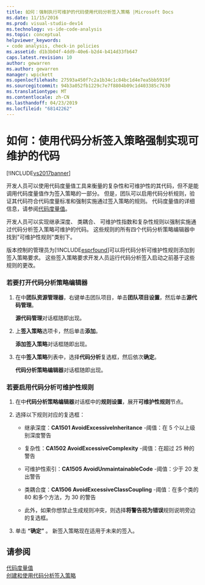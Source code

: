 ```yaml
---
title: 如何：强制执行可维护的代码使用代码分析签入策略 |Microsoft Docs
ms.date: 11/15/2016
ms.prod: visual-studio-dev14
ms.technology: vs-ide-code-analysis
ms.topic: conceptual
helpviewer_keywords:
- code analysis, check-in policies
ms.assetid: d1b3b04f-4dd9-40e6-b2d4-b414d33fb647
caps.latest.revision: 10
author: gewarren
ms.author: gewarren
manager: wpickett
ms.openlocfilehash: 27593a450f7c2a1b34c1c84bc1d4e7ea5bb5919f
ms.sourcegitcommit: 94b3a052fb1229c7e7f8804b09c1d403385c7630
ms.translationtype: MT
ms.contentlocale: zh-CN
ms.lasthandoff: 04/23/2019
ms.locfileid: "68142262"
---
```

# <a name="how-to-enforce-maintainable-code-with-a-code-analysis-check-in-policy"></a>如何：使用代码分析签入策略强制实现可维护的代码
[!INCLUDE[vs2017banner](../includes/vs2017banner.md)]

开发人员可以使用代码度量值工具来衡量的复杂性和可维护性的其代码，但不是能调用代码度量值作为签入策略的一部分。 但是，团队可以启用代码分析规则，验证其代码符合代码度量标准和强制实施通过签入策略的规则。 代码度量值的详细信息，请参阅[代码度量值](../code-quality/code-metrics-values.md)。  
  
 开发人员可以实现继承深度、 类耦合、 可维护性指数和复杂性规则以强制实施通过代码分析签入策略可维护的代码。 这些规则的所有四个代码分析策略编辑器中找到"可维护性规则"类别下。  
  
 版本控制的管理员为[!INCLUDE[esprfound](../includes/esprfound-md.md)]可以将代码分析可维护性规则添加到签入策略要求。 这些签入策略要求开发人员运行代码分析签入启动之前基于这些规则的更改。  
  
### <a name="to-open-the-code-analysis-policy-editor"></a>若要打开代码分析策略编辑器  
  
1. 在中**团队资源管理器**，右键单击团队项目，单击**团队项目设置**，然后单击**源代码管理**。  
  
     **源代码管理**对话框随即出现。  
  
2. 上**签入策略**选项卡，然后单击**添加**。  
  
     **添加签入策略**对话框随即出现。  
  
3. 在中**签入策略**列表中，选择**代码分析**复选框，然后依次**确定**。  
  
     **代码分析策略编辑器**对话框随即出现。  
  
### <a name="to-enable-code-analysis-maintainability-rules"></a>若要启用代码分析可维护性规则  
  
1. 在中**代码分析策略编辑器**对话框中的**规则设置**，展开**可维护性规则**节点。  
  
2. 选择以下规则对应的复选框：  
  
    - 继承深度：**CA1501 AvoidExcessiveInheritance** -阈值：在 5 个以上级别深度警告  
  
    - 复杂性：**CA1502 AvoidExcessiveComplexity** -阈值：在超过 25 种的警告  
  
    - 可维护性索引：**CA1505 AvoidUnmaintainableCode** -阈值：少于 20 发出警告  
  
    - 类耦合度：**CA1506 AvoidExcessiveClassCoupling** -阈值：在多个类的 80 和多个方法，为 30 的警告  
  
    - 此外，如果你想禁止生成规则冲突，则选择**将警告视为错误**规则说明旁边的复选框。  
  
3. 单击 **“确定”** 。 新签入策略现在适用于未来的签入。  
  
## <a name="see-also"></a>请参阅  
 [代码度量值](../code-quality/code-metrics-values.md)   
 [创建和使用代码分析签入策略](../code-quality/creating-and-using-code-analysis-check-in-policies.md)
